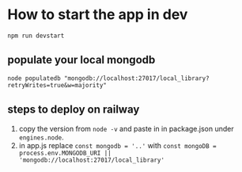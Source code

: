 # How to start the app in dev

`npm run devstart`

## populate your local mongodb

`node populatedb "mongodb://localhost:27017/local_library?retryWrites=true&w=majority"`

## steps to deploy on railway

1. copy the version from `node -v` and paste in in package.json under `engines.node`.
2. in app.js replace `const mongodb = '..'` with `const mongoDB = process.env.MONGODB_URI || 'mongodb://localhost:27017/local_library'`
